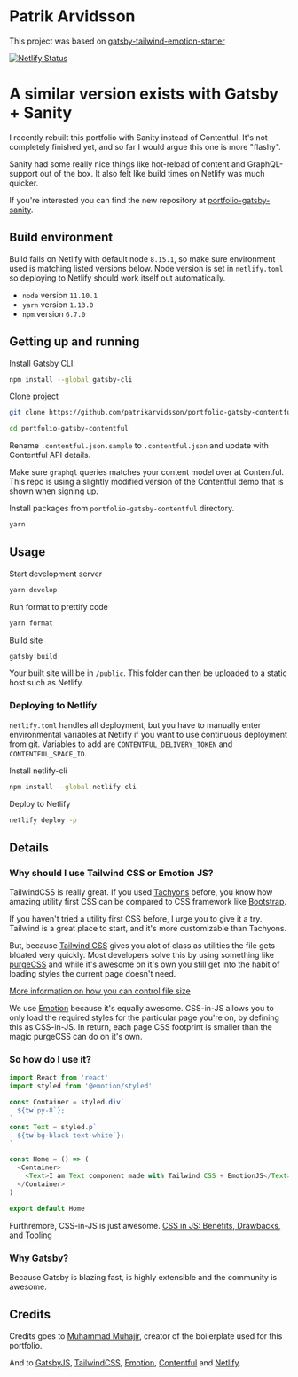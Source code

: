 # Patrik Arvidsson

This project was based on [gatsby-tailwind-emotion-starter](https://github.com/muhajirframe/gatsby-tailwind-emotion-starter) 

[![Netlify Status](https://api.netlify.com/api/v1/badges/bcafd0b8-adec-4262-9254-bf44652c74a5/deploy-status)](https://app.netlify.com/sites/portfolio-contentful/deploys)

# A similar version exists with Gatsby + Sanity

I recently rebuilt this portfolio with Sanity instead of Contentful. It's not
completely finished yet, and so far I would argue this one is more "flashy".

Sanity had some really nice things like hot-reload of content and
GraphQL-support out of the box. It also felt like build times on Netlify was
much quicker.

If you're interested you can find the new repository at [portfolio-gatsby-sanity](https://github.com/patrikarvidsson/portfolio-gatsby-sanity).

## Build environment

Build fails on Netlify with default node `8.15.1`, so make sure environment used
is matching listed versions below. Node version is set in `netlify.toml` so
deploying to Netlify should work itself out automatically. 

- `node` version `11.10.1`
- `yarn` version `1.13.0`
- `npm` version `6.7.0`

## Getting up and running

Install Gatsby CLI:
```sh
npm install --global gatsby-cli
```

Clone project
```sh
git clone https://github.com/patrikarvidsson/portfolio-gatsby-contentful
```

```sh
cd portfolio-gatsby-contentful
```

Rename `.contentful.json.sample` to `.contentful.json` and update with
Contentful API details.

Make sure `graphql` queries matches your content model over at Contentful. This
repo is using a slightly modified version of the Contentful demo that is shown
when signing up.

Install packages from `portfolio-gatsby-contentful` directory.
```sh
yarn
```

## Usage

Start development server
```sh
yarn develop
```

Run format to prettify code
```sh
yarn format
```

Build site
```sh
gatsby build
```

Your built site will be in `/public`. This folder can then be uploaded to a
static host such as Netlify.

### Deploying to Netlify

`netlify.toml` handles all deployment, but you have to manually enter
environmental variables at Netlify if you want to use continuous deployment from
git. Variables to add are `CONTENTFUL_DELIVERY_TOKEN` and `CONTENTFUL_SPACE_ID`.

Install netlify-cli
```sh
npm install --global netlify-cli
```

Deploy to Netlify
``` sh
netlify deploy -p
```

## Details

### Why should I use Tailwind CSS or Emotion JS?

TailwindCSS is really great. If you used
[Tachyons](https://tachyons.io/) before, you know how amazing utility first CSS
can be compared to CSS framework like [Bootstrap](http://getbootstrap.com/).

If you haven't tried a utility first CSS before, I urge you to give it a try. Tailwind is
a great place to start, and it's more customizable than Tachyons.

But, because [Tailwind CSS](https://tailwindcss.com) gives you alot of class as
utilities the file gets bloated very quickly. Most developers solve this by
using something like [purgeCSS](https://github.com/FullHuman/purgecss) and while
it's awesome on it's own you still get into the habit of loading styles the
current page doesn't need.

[More information on how you can control file size](https://tailwindcss.com/docs/controlling-file-size)

We use [Emotion](https://github.com/emotion-js/emotion) because it's equally awesome. CSS-in-JS allows you to only load
the required styles for the particular page you're on, by defining this as
CSS-in-JS. In return, each page CSS footprint is smaller than the magic purgeCSS
can do on it's own.

### So how do I use it?

```javascript
import React from 'react'
import styled from '@emotion/styled'

const Container = styled.div`
  ${tw`py-8`};
`
const Text = styled.p`
  ${tw`bg-black text-white`};
`

const Home = () => (
  <Container>
    <Text>I am Text component made with Tailwind CSS + EmotionJS</Text>
  </Container>
)

export default Home
```

Furthremore, CSS-in-JS is just awesome. [CSS in JS: Benefits, Drawbacks, and Tooling](https://objectpartners.com/2017/11/03/css-in-js-benefits-drawbacks-and-tooling/)

### Why Gatsby?

Because Gatsby is blazing fast, is highly extensible and the community is
awesome. 

## Credits

Credits goes to [Muhammad Muhajir](https://github.com/muhajirdev), creator
of the boilerplate used for this portfolio.

And to [GatsbyJS](https://www.gatsbyjs.org/),
[TailwindCSS](https://tailwindcss.com/),
[Emotion](https://github.com/emotion-js/emotion),
[Contentful](https://www.contentful.com/) and [Netlify](https://www.netlify.com/).
